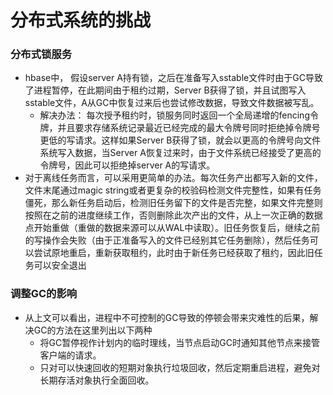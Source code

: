# 分布式系统的挑战


### 分布式锁服务

* hbase中， 假设server A持有锁，之后在准备写入sstable文件时由于GC导致了进程暂停，在此期间由于租约过期，Server B获得了锁，并且试图写入sstable文件，A从GC中恢复过来后也尝试修改数据，导致文件数据被写乱。
  * 解决办法： 每次授予租约时，锁服务同时返回一个全局递增的fencing令牌，并且要求存储系统记录最近已经完成的最大令牌号同时拒绝掉令牌号更低的写请求。这样如果Server B获得了锁，就会以更高的令牌号向文件系统写入数据，当Server A恢复过来时，由于文件系统已经接受了更高的令牌号，因此可以拒绝掉server A的写请求。
* 对于离线任务而言，可以采用更简单的办法。每次任务产出都写入新的文件，文件末尾通过magic string或者更复杂的校验码检测文件完整性，如果有任务僵死，那么新任务启动后，检测旧任务留下的文件是否完整，如果文件完整则按照在之前的进度继续工作，否则删除此次产出的文件，从上一次正确的数据点开始重做（重做的数据来源可以从WAL中读取）。旧任务恢复后，继续之前的写操作会失败（由于正准备写入的文件已经别其它任务删除），然后任务可以尝试原地重启，重新获取租约，此时由于新任务已经获取了租约，因此旧任务可以安全退出

### 调整GC的影响

* 从上文可以看出，进程中不可控制的GC导致的停顿会带来灾难性的后果，解决GC的方法在这里列出以下两种
  * 将GC暂停视作计划内的临时理线，当节点启动GC时通知其他节点来接管客户端的请求。
  * 只对可以快速回收的短期对象执行垃圾回收，然后定期重启进程，避免对长期存活对象执行全面回收。
  


